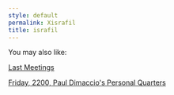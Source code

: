 ```yaml
---
style: default
permalink: Xisrafil
title: israfil
---
```

You may also like:

[Last Meetings](http://scp-wiki.net/last-meetings)

[Friday, 2200, Paul Dimaccio's Personal Quarters](http://scp-wiki.net/friday-2200-paul-dimaccios-personal-quarters)
